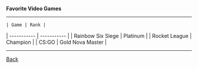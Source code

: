 **Favorite Video Games**

---


	| Game | Rank |
| ----------- | ----------- |
| Rainbow Six Siege | Platinum |
| Rocket League | Champion |
| CS:GO | Gold Nova Master |

---
[Back](https://github.com/Osczrr/Osczrr/blob/main/README.md)
